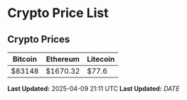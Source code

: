 # Crypto Price List

## Crypto Prices
| Bitcoin | Ethereum | Litecoin |
| ------- | -------- | -------- |
| $83148 | $1670.32 | $77.6 |
**Last Updated:** 2025-04-09 21:11 UTC
**Last Updated:** $DATE$
